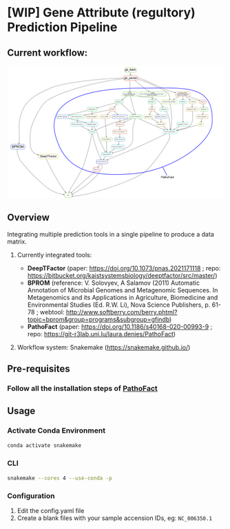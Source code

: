# [WIP] Gene Attribute (regultory) Prediction Pipeline  

## Current workflow:
![alt text](dag.png "workflow")

## Overview
Integrating multiple prediction tools in a single pipeline to produce a data matrix.

1. Currently integrated tools:
    - **DeepTFactor** (paper: https://doi.org/10.1073/pnas.2021171118 ; repo: https://bitbucket.org/kaistsystemsbiology/deeptfactor/src/master/)
    - **BPROM** (reference:  V. Solovyev, A Salamov (2011) Automatic Annotation of Microbial Genomes and Metagenomic Sequences. In Metagenomics and its Applications in Agriculture, Biomedicine and Environmental Studies (Ed. R.W. Li), Nova Science Publishers, p. 61-78 ; webtool: http://www.softberry.com/berry.phtml?topic=bprom&group=programs&subgroup=gfindb)
    - **PathoFact** (paper: https://doi.org/10.1186/s40168-020-00993-9 ; repo: https://git-r3lab.uni.lu/laura.denies/PathoFact)

2. Workflow system: Snakemake (https://snakemake.github.io/)

## Pre-requisites
### Follow all the installation steps of [PathoFact](https://git-r3lab.uni.lu/laura.denies/PathoFact)

## Usage
### Activate Conda Environment
```bash
conda activate snakemake
```
### CLI 
```bash
snakemake --cores 4 --use-conda -p
```

### Configuration
1. Edit the config.yaml file
2. Create a blank files with your sample accension IDs, eg: `NC_006350.1`